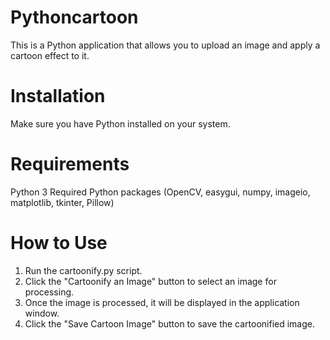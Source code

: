 # Pythoncartoon
This is a Python application that allows you to upload an image and apply a cartoon effect to it.

# Installation
Make sure you have Python installed on your system.

# Requirements
Python 3
Required Python packages (OpenCV, easygui, numpy, imageio, matplotlib, tkinter, Pillow)


# How to Use
1) Run the cartoonify.py script.
2) Click the "Cartoonify an Image" button to select an image for processing.
3) Once the image is processed, it will be displayed in the application window.
4) Click the "Save Cartoon Image" button to save the cartoonified image.
